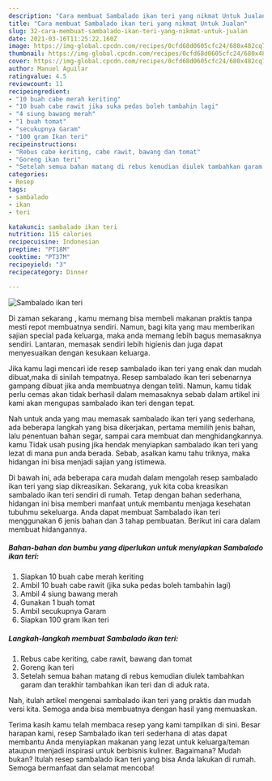 ```yaml
---
description: "Cara membuat Sambalado ikan teri yang nikmat Untuk Jualan"
title: "Cara membuat Sambalado ikan teri yang nikmat Untuk Jualan"
slug: 32-cara-membuat-sambalado-ikan-teri-yang-nikmat-untuk-jualan
date: 2021-03-16T11:25:22.160Z
image: https://img-global.cpcdn.com/recipes/0cfd68d0605cfc24/680x482cq70/sambalado-ikan-teri-foto-resep-utama.jpg
thumbnail: https://img-global.cpcdn.com/recipes/0cfd68d0605cfc24/680x482cq70/sambalado-ikan-teri-foto-resep-utama.jpg
cover: https://img-global.cpcdn.com/recipes/0cfd68d0605cfc24/680x482cq70/sambalado-ikan-teri-foto-resep-utama.jpg
author: Manuel Aguilar
ratingvalue: 4.5
reviewcount: 11
recipeingredient:
- "10 buah cabe merah keriting"
- "10 buah cabe rawit jika suka pedas boleh tambahin lagi"
- "4 siung bawang merah"
- "1 buah tomat"
- "secukupnya Garam"
- "100 gram Ikan teri"
recipeinstructions:
- "Rebus cabe keriting, cabe rawit, bawang dan tomat"
- "Goreng ikan teri"
- "Setelah semua bahan matang di rebus kemudian diulek tambahkan garam dan terakhir tambahkan ikan teri dan di aduk rata."
categories:
- Resep
tags:
- sambalado
- ikan
- teri

katakunci: sambalado ikan teri 
nutrition: 115 calories
recipecuisine: Indonesian
preptime: "PT18M"
cooktime: "PT37M"
recipeyield: "3"
recipecategory: Dinner

---
```



![Sambalado ikan teri](https://img-global.cpcdn.com/recipes/0cfd68d0605cfc24/680x482cq70/sambalado-ikan-teri-foto-resep-utama.jpg)

Di zaman  sekarang , kamu memang bisa membeli makanan praktis tanpa mesti repot membuatnya sendiri. Namun, bagi kita yang mau memberikan sajian special pada keluarga, maka anda memang lebih bagus memasaknya sendiri. Lantaran, memasak sendiri lebih higienis dan juga dapat menyesuaikan dengan kesukaan keluarga.

Jika kamu lagi mencari ide resep sambalado ikan teri yang enak dan mudah dibuat,maka di sinilah tempatnya. Resep sambalado ikan teri  sebenarnya gampang dibuat jika anda membuatnya dengan teliti. Namun, kamu tidak perlu cemas akan tidak berhasil dalam memasaknya 
sebab dalam artikel ini kami akan mengupas sambalado ikan teri dengan tepat.  



Nah untuk anda yang mau memasak sambalado ikan teri yang sederhana, ada beberapa langkah yang bisa dikerjakan, pertama memilih jenis bahan, lalu penentuan bahan segar, sampai cara membuat dan menghidangkannya. kamu Tidak usah pusing jika hendak menyiapkan sambalado ikan teri yang lezat di mana pun anda berada. Sebab, asalkan kamu  tahu triknya, maka hidangan ini bisa menjadi sajian yang istimewa.

Di bawah ini, ada beberapa cara mudah dalam mengolah resep sambalado ikan teri yang siap dikreasikan. Sekarang, yuk kita coba kreasikan sambalado ikan teri sendiri di rumah. Tetap dengan bahan sederhana, hidangan ini bisa memberi manfaat untuk membantu menjaga kesehatan tubuhmu sekeluarga. Anda dapat membuat Sambalado ikan teri menggunakan 6 jenis bahan dan 3 tahap pembuatan. Berikut ini cara dalam membuat hidangannya.

<!--inarticleads1-->

##### Bahan-bahan dan bumbu yang diperlukan untuk menyiapkan Sambalado ikan teri:

1. Siapkan 10 buah cabe merah keriting
1. Ambil 10 buah cabe rawit (jika suka pedas boleh tambahin lagi)
1. Ambil 4 siung bawang merah
1. Gunakan 1 buah tomat
1. Ambil secukupnya Garam
1. Siapkan 100 gram Ikan teri




<!--inarticleads2-->

##### Langkah-langkah membuat Sambalado ikan teri:

1. Rebus cabe keriting, cabe rawit, bawang dan tomat
1. Goreng ikan teri
1. Setelah semua bahan matang di rebus kemudian diulek tambahkan garam dan terakhir tambahkan ikan teri dan di aduk rata.




Nah, itulah artikel mengenai  sambalado ikan teri  yang praktis dan mudah versi kita. Semoga anda bisa membuatnya dengan hasil yang memuaskan. 

Terima kasih kamu telah membaca resep yang kami tampilkan di sini. Besar harapan kami, resep  Sambalado ikan teri sederhana di atas dapat membantu Anda menyiapkan makanan yang lezat untuk keluarga/teman ataupun menjadi inspirasi untuk berbisnis kuliner. Bagaimana? Mudah bukan? Itulah resep sambalado ikan teri yang bisa Anda lakukan di rumah. Semoga bermanfaat dan selamat mencoba!

